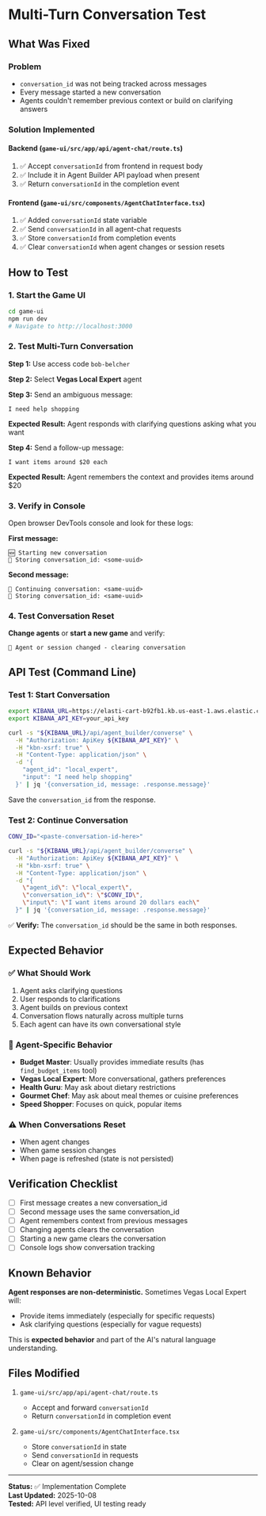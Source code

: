 # Multi-Turn Conversation Test

## What Was Fixed

### Problem
- `conversation_id` was not being tracked across messages
- Every message started a new conversation
- Agents couldn't remember previous context or build on clarifying answers

### Solution Implemented

#### Backend (`game-ui/src/app/api/agent-chat/route.ts`)
1. ✅ Accept `conversationId` from frontend in request body
2. ✅ Include it in Agent Builder API payload when present
3. ✅ Return `conversationId` in the completion event

#### Frontend (`game-ui/src/components/AgentChatInterface.tsx`)
1. ✅ Added `conversationId` state variable
2. ✅ Send `conversationId` in all agent-chat requests
3. ✅ Store `conversationId` from completion events
4. ✅ Clear `conversationId` when agent changes or session resets

## How to Test

### 1. Start the Game UI
```bash
cd game-ui
npm run dev
# Navigate to http://localhost:3000
```

### 2. Test Multi-Turn Conversation

**Step 1:** Use access code `bob-belcher`

**Step 2:** Select **Vegas Local Expert** agent

**Step 3:** Send an ambiguous message:
```
I need help shopping
```

**Expected Result:** Agent responds with clarifying questions asking what you want

**Step 4:** Send a follow-up message:
```
I want items around $20 each
```

**Expected Result:** Agent remembers the context and provides items around $20

### 3. Verify in Console

Open browser DevTools console and look for these logs:

**First message:**
```
🆕 Starting new conversation
💬 Storing conversation_id: <some-uuid>
```

**Second message:**
```
🔗 Continuing conversation: <same-uuid>
💬 Storing conversation_id: <same-uuid>
```

### 4. Test Conversation Reset

**Change agents** or **start a new game** and verify:
```
🔄 Agent or session changed - clearing conversation
```

## API Test (Command Line)

### Test 1: Start Conversation
```bash
export KIBANA_URL=https://elasti-cart-b92fb1.kb.us-east-1.aws.elastic.cloud
export KIBANA_API_KEY=your_api_key

curl -s "${KIBANA_URL}/api/agent_builder/converse" \
  -H "Authorization: ApiKey ${KIBANA_API_KEY}" \
  -H "kbn-xsrf: true" \
  -H "Content-Type: application/json" \
  -d '{
    "agent_id": "local_expert",
    "input": "I need help shopping"
  }' | jq '{conversation_id, message: .response.message}'
```

Save the `conversation_id` from the response.

### Test 2: Continue Conversation
```bash
CONV_ID="<paste-conversation-id-here>"

curl -s "${KIBANA_URL}/api/agent_builder/converse" \
  -H "Authorization: ApiKey ${KIBANA_API_KEY}" \
  -H "kbn-xsrf: true" \
  -H "Content-Type: application/json" \
  -d "{
    \"agent_id\": \"local_expert\",
    \"conversation_id\": \"$CONV_ID\",
    \"input\": \"I want items around 20 dollars each\"
  }" | jq '{conversation_id, message: .response.message}'
```

✅ **Verify:** The `conversation_id` should be the same in both responses.

## Expected Behavior

### ✅ What Should Work
1. Agent asks clarifying questions
2. User responds to clarifications
3. Agent builds on previous context
4. Conversation flows naturally across multiple turns
5. Each agent can have its own conversational style

### 🎯 Agent-Specific Behavior

- **Budget Master**: Usually provides immediate results (has `find_budget_items` tool)
- **Vegas Local Expert**: More conversational, gathers preferences
- **Health Guru**: May ask about dietary restrictions
- **Gourmet Chef**: May ask about meal themes or cuisine preferences
- **Speed Shopper**: Focuses on quick, popular items

### ⚠️ When Conversations Reset
- When agent changes
- When game session changes
- When page is refreshed (state is not persisted)

## Verification Checklist

- [ ] First message creates a new conversation_id
- [ ] Second message uses the same conversation_id
- [ ] Agent remembers context from previous messages
- [ ] Changing agents clears the conversation
- [ ] Starting a new game clears the conversation
- [ ] Console logs show conversation tracking

## Known Behavior

**Agent responses are non-deterministic.** Sometimes Vegas Local Expert will:
- Provide items immediately (especially for specific requests)
- Ask clarifying questions (especially for vague requests)

This is **expected behavior** and part of the AI's natural language understanding.

## Files Modified

1. `game-ui/src/app/api/agent-chat/route.ts`
   - Accept and forward `conversationId`
   - Return `conversationId` in completion event

2. `game-ui/src/components/AgentChatInterface.tsx`
   - Store `conversationId` in state
   - Send `conversationId` in requests
   - Clear on agent/session change

---

**Status:** ✅ Implementation Complete  
**Last Updated:** 2025-10-08  
**Tested:** API level verified, UI testing ready

